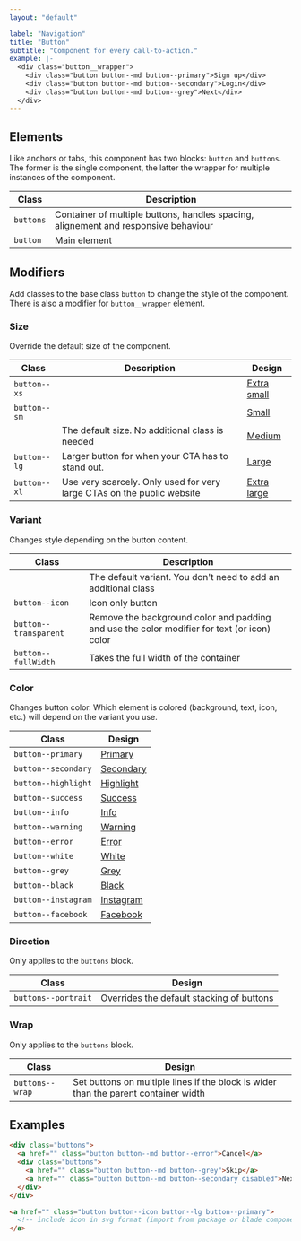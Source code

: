 ```yaml
---
layout: "default"

label: "Navigation"
title: "Button"
subtitle: "Component for every call-to-action."
example: |-
  <div class="button__wrapper">
    <div class="button button--md button--primary">Sign up</div>
    <div class="button button--md button--secondary">Login</div>
    <div class="button button--md button--grey">Next</div>
  </div>
---
```


## Elements

Like anchors or tabs, this component has two blocks: `button` and `buttons`. The former is the single component, the latter the wrapper for multiple instances of the component.

| Class | Description |
| --- | --- |
| `buttons` | Container of multiple buttons, handles spacing, alignement and responsive behaviour |
| `button` | Main element |

## Modifiers

Add classes to the base class `button` to change the style of the component. There is also a modifier for `button__wrapper` element.

### Size

Override the default size of the component.

| Class | Description | Design |
| --- | --- | --- |
| `button--xs` | | <a href="" class="button button--primary button--xs">Extra small</a> |
| `button--sm` | | <a href="" class="button button--primary button--sm">Small</a> |
| | The default size. No additional class is needed | <a href="" class="button button--primary">Medium</a> |
| `button--lg` | Larger button for when your CTA has to stand out. | <a href="" class="button button--primary button--lg">Large</a> |
| `button--xl` | Use very scarcely. Only used for very large CTAs on the public website | <a href="" class="button button--primary button--xl">Extra large</a> |

### Variant

Changes style depending on the button content.

| Class | Description |
| --- | --- |
| | The default variant. You don't need to add an additional class | <a href="" class="button button--primary">Default</a> |
| `button--icon` | Icon only button | <a href="" class="button button--primary button--icon"><svg width="24" height="24" viewBox="0 0 24 24" fill="#FFFFFF" xmlns="http://www.w3.org/2000/svg"><path fill-rule="evenodd" clip-rule="evenodd" d="M5.29289 8.29289C5.68342 7.90237 6.31658 7.90237 6.70711 8.29289L12 13.5858L17.2929 8.29289C17.6834 7.90237 18.3166 7.90237 18.7071 8.29289C19.0976 8.68342 19.0976 9.31658 18.7071 9.70711L12.7071 15.7071C12.3166 16.0976 11.6834 16.0976 11.2929 15.7071L5.29289 9.70711C4.90237 9.31658 4.90237 8.68342 5.29289 8.29289Z"/></svg></a> |
| `button--transparent` | Remove the background color and padding and use the color modifier for text (or icon) color | <a href="" class="button button--primary button--transparent">Transparent</a> |
| `button--fullWidth` | Takes the full width of the container | <a href="" class="button button--primary button--fullWidth">Full width</a> |

### Color

Changes button color. Which element is colored (background, text, icon, etc.) will depend on the variant you use.

| Class | Design |
| --- | --- |
| `button--primary` | <a href="" class="button button--primary">Primary</a> |
| `button--secondary` | <a href="" class="button button--secondary">Secondary</a> |
| `button--highlight` | <a href="" class="button button--highlight">Highlight</a> |
| `button--success` | <a href="" class="button button--success">Success</a> |
| `button--info` | <a href="" class="button button--info">Info</a> |
| `button--warning` | <a href="" class="button button--warning">Warning</a> |
| `button--error` | <a href="" class="button button--error">Error</a> |
| `button--white` | <a href="" class="button button--white">White</a> |
| `button--grey` | <a href="" class="button button--grey">Grey</a> |
| `button--black` | <a href="" class="button button--black">Black</a> |
| `button--instagram` | <a href="" class="button button--instagram">Instagram</a> |
| `button--facebook` | <a href="" class="button button--facebook">Facebook</a> |

### Direction

Only applies to the `buttons` block.

| Class | Design |
| --- | --- |
| `buttons--portrait` | Overrides the default stacking of buttons |

### Wrap

Only applies to the `buttons` block.

| Class | Design |
| --- | --- |
| `buttons--wrap` | Set buttons on multiple lines if the block is wider than the parent container width |

## Examples

```html
<div class="buttons">
  <a href="" class="button button--md button--error">Cancel</a>
  <div class="buttons">
    <a href="" class="button button--md button--grey">Skip</a>
    <a href="" class="button button--md button--secondary disabled">Next</a>
  </div>
</div>
```

```html
<a href="" class="button button--icon button--lg button--primary">
  <!-- include icon in svg format (import from package or blade component) -->
</a>
```
